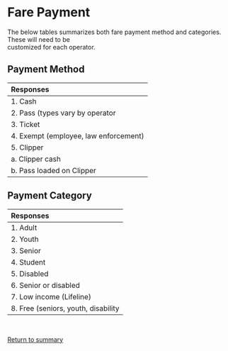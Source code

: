 # Fare Payment


The below tables summarizes both fare payment method and categories. These will need to be  
customized for each operator.


## Payment Method


| **Responses**                        |
|:-------------------------------------|
| 1. Cash                              |
| 2. Pass (types vary by operator      |
| 3. Ticket                            |
| 4. Exempt (employee, law enforcement)|
| 5. Clipper                           |
|    a. Clipper cash                   |
|    b. Pass loaded on Clipper         |


## Payment Category


| **Responses**                        |
|:-------------------------------------|
| 1. Adult                             |
| 2. Youth                             |
| 3. Senior                            |
| 4. Student                           |
| 5. Disabled                          |
| 6. Senior or disabled                |
| 7. Low income (Lifeline)             |
| 8. Free (seniors, youth, disability  |


<br/>  

[Return to summary](README.md/#fare-payment)
